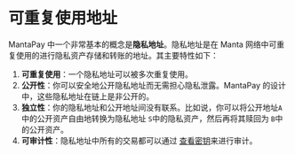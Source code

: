 # 可重复使用地址

MantaPay 中一个非常基本的概念是**隐私地址**。隐私地址是在 Manta 网络中可重复使用的进行隐私资产存储和转账的地址。其主要特性如下：

1. **可重复使用**：一个隐私地址可以被多次重复使用。
2. **公开性**：你可以安全地公开隐私地址而无需担心隐私泄露。MantaPay 的设计中，这些隐私地址在链上是非公开的。 
3. **独立性**：你的隐私地址和公开地址间没有联系。比如说，你可以将公开地址`A` 中的公开资产自由地转换为隐私地址 `S`中的隐私资产，然后再将其赎回为 `B`中的公开资产。
4. **可审计性**：隐私地址中所有的交易都可以通过 [查看密钥](ViewingKey.md)来进行审计。
